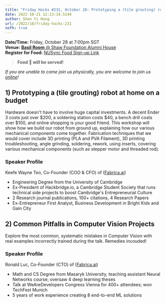 ```yaml
---
title: "Friday Hacks #231, October 28: Prototyping a (tile grouting) robot at home on a budget and Common Pitfalls in Computer Vision Projects"
date: 2022-10-21 12:13:14.5144
author: Shen Yi Hong
url: /2022/10/friday-hacks-231
nofh: true
---
```


**Date/Time:** Friday, October 28 at 7:00pm SGT<br />
**Venue:** [**Basil Room** @ Shaw Foundation Alumni House](https://goo.gl/maps/V1U2CYeW4Ct6Hu6g9)<br />
**Register for Food:** [NUSync Food Sign-up Link](https://nus.campuslabs.com/engage/submitter/form/start/564291)<br />

> **Food 🍕 will be served!**

_If you are unable to come join us physically, you are welcome to join us [online](https://nus-sg.zoom.us/j/83482473723?pwd=TW5nWitzRFlhOWdLaEVKYlVGMjJDdz09)!_

## 1) Prototyping a (tile grouting) robot at home on a budget

Hardware doesn't have to involve huge capital investments. A decent Ender 3 costs just over $200, a soldering station costs $40, a bench drill costs over $100, and online shopping is your good friend. This workshop will show how we build our robot from ground up, explaining how our various mechanical components come together. Fabrication techniques that we would cover include 3D printing (PLA and PVA Filament), 3D printing troubleshooting, angle grinding, soldering, rework, using inserts, covering various mechanical components (such as stepper motor and threaded rod).

### Speaker Profile

Keefe Wayne Teo, Co-Founder (COO & CFO) of ([Fabrica.ai](https://www.fabrica.ai/))

- Engineering Degree from the University of Cambridge
- Ex-President of Hackbridge.io, a Cambridge Student Society that runs technical side projects to boost Cambridge's Entrepreneurial Culture
- 2 Research journal publications, 100+ citations, 4 Research Papers
- Ex-Entrepreneur First Analyst, Business Development in Bright Kids and Gain City

## 2) Common Pitfalls in Computer Vision Projects

Explore the most common, systematic mistakes in Computer Vision with real examples incorrectly trained during the talk. Remedies incouded!

### Speaker Profile

Ronald Luc, Co-Founder (CTO) of ([Fabrica.ai](https://www.fabrica.ai/))

- Math and CS Degree from Masaryk University, teaching assistant Neural Networks course; oversaw 4 deep learning theses
- Talk at WeAreDevelopers Congress Vienna for 400+ attendees; won TechFest Munich
- 5 years of work experience creating 8 end-to-end ML solutions
